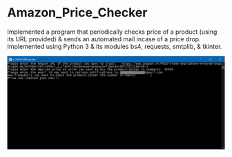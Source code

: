 # Amazon_Price_Checker
Implemented a program  that periodically checks price of a product (using its URL provided) &amp; sends an automated mail incase of a price drop.<br/>
Implemented using Python 3 &amp; its modules bs4, requests, smtplib, &amp; tkinter.


![Working Example Image Here](https://github.com/ds-prasad/Amazon_Price_Checker/blob/master/Working1.png)
